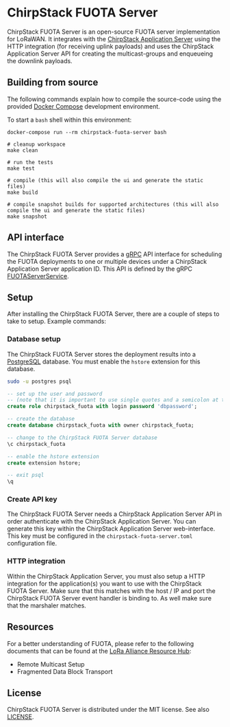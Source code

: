 # ChirpStack FUOTA Server

ChirpStack FUOTA Server is an open-source FUOTA server implementation for
LoRaWAN. It integrates with the [ChirpStack Application Server](https://www.chirpstack.io/application-server/)
using the HTTP integration (for receiving uplink payloads) and uses the
ChirpStack Application Server API for creating the multicast-groups and
enqueueing the downlink payloads.

## Building from source

The following commands explain how to compile the source-code using the
provided [Docker Compose](https://docs.docker.com/compose/) development
environment.

To start a `bash` shell within this environment:

```
docker-compose run --rm chirpstack-fuota-server bash
```

```
# cleanup workspace
make clean

# run the tests
make test

# compile (this will also compile the ui and generate the static files)
make build

# compile snapshot builds for supported architectures (this will also compile the ui and generate the static files)
make snapshot
```

## API interface

The ChirpStack FUOTA Server provides a [gRPC](https://grpc.io/) API interface
for scheduling the FUOTA deployments to one or multiple devices under a
ChirpStack Application Server application ID. This API is defined by the
gRPC [FUOTAServerService](https://github.com/brocaar/chirpstack-api/blob/master/protobuf/fuota/fuota.proto).

## Setup

After installing the ChirpStack FUOTA Server, there are a couple of steps to
take to setup. Example commands:

### Database setup

The ChirpStack FUOTA Server stores the deployment results into a [PostgreSQL](https://www.postgresql.org/)
database. You must enable the `hstore` extension for this database.

```bash
sudo -u postgres psql
```

```sql
-- set up the user and password
-- (note that it is important to use single quotes and a semicolon at the end!)
create role chirpstack_fuota with login password 'dbpassword';

-- create the database
create database chirpstack_fuota with owner chirpstack_fuota;

-- change to the ChirpStack FUOTA Server database
\c chirpstack_fuota

-- enable the hstore extension
create extension hstore;

-- exit psql
\q
```

### Create API key

The ChirpStack FUOTA Server needs a ChirpStack Application Server API in order
authenticate with the ChirpStack Application Server. You can generate this key
within the ChirpStack Application Server web-interface. This key must be
configured in the `chirpstack-fuota-server.toml` configuration file.

### HTTP integration

Within the ChirpStack Application Server, you must also setup a HTTP integration
for the application(s) you want to use with the ChirpStack FUOTA Server. Make
sure that this matches with the host / IP and port the ChirpStack FUOTA Server
event handler is binding to. As well make sure that the marshaler matches.

## Resources

For a better understanding of FUOTA, please refer to the following documents
that can be found at the [LoRa Alliance Resource Hub](https://lora-alliance.org/resource-hub):

* Remote Multicast Setup
* Fragmented Data Block Transport

## License

ChirpStack FUOTA Server is distributed under the MIT license. See also
[LICENSE](https://github.com/brocaar/chirpstack-fuota-server/blob/master/LICENSE).
